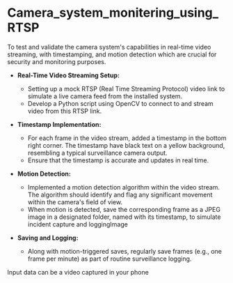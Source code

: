 # Camera_system_monitering_using_RTSP

To test and validate the camera system's capabilities in real-time video streaming, with timestamping, and motion detection which are crucial for security and monitoring purposes.

- **Real-Time Video Streaming Setup:**

  - Setting up a mock RTSP (Real Time Streaming Protocol) video link to simulate a live camera feed from the installed system.
  - Develop a Python script using OpenCV to connect to and stream video from this RTSP link.

- **Timestamp Implementation:**

  - For each frame in the video stream, added a timestamp in the bottom right corner. The timestamp have black text on a yellow background, resembling a typical surveillance camera output.
  - Ensure that the timestamp is accurate and updates in real time.

- **Motion Detection:**

  - Implemented a motion detection algorithm within the video stream. The algorithm should identify and flag any significant movement within the camera's field of view.
  - When motion is detected, save the corresponding frame as a JPEG image in a designated folder, named with its timestamp, to simulate incident capture and loggingImage
  
- **Saving and Logging:**

  - Along with motion-triggered saves, regularly save frames (e.g., one frame per minute) as part of routine surveillance logging.
 
Input data can be a video captured in your phone
